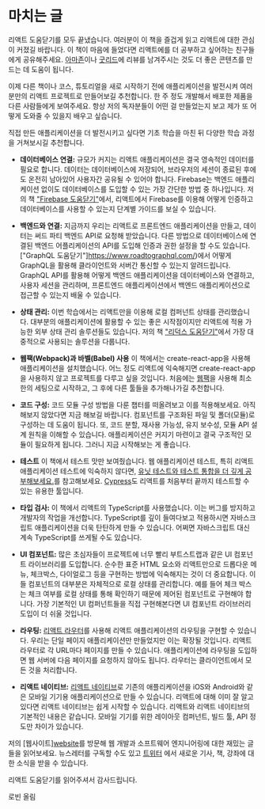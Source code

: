# 마치는 글

리액트 도움닫기를 모두 끝냈습니다. 여러분이 이 책을 즐겁게 읽고 리액트에 대한 관심이 커졌길 바랍니다. 이 책이 마음에 들었다면 리액트에를 더 공부하고 싶어하는 친구들에게 공유해주세요. [아마존](https://amzn.to/2JHlP42)이나 [굿리드](https://www.goodreads.com/book/show/37503118-the-road-to-learn-react)에 리뷰를 남겨주시는 것도 더 좋은 콘텐츠를 만드는 데 도움이 됩니다.

이제 다른 책이나 코스, 튜토리얼을 새로 시작하기 전에 애플리케이션을 발전시켜 여러분만의 리액트 프로젝트로 만들어보길 추천합니다. 한 주 정도 개발해서 배포한 제품을 다른 사람들에게 보여주세요. 항상 저의 독자분들이 어떤 걸 만들었는지 보고 제가 또 어떻게 도와줄 수 있을지 배우고 싶습니다.

직접 만든 애플리케이션을 더 발전시키고 싶다면 기초 학습을 마친 뒤 다양한 학습 과정을 거쳐보시길 추천합니다.

- **데이터베이스 연결:** 규모가 커지는 리액트 애플리케이션은 결국 영속적인 데이터를 필요로 합니다. 데이터는 데이터베이스에 저장되어, 브라우저의 세션이 종료된 후에도 온전히 남아있어 사용자간 공유될 수 있어야 합니다. Firebase는 백엔드 애플리케이션 없이도 데이터베이스를 도입할 수 있는 가장 간단한 방법 중 하나입니다. 저의 책 ["Firebase 도움닫기"](https://www.roadtofirebase.com/)에서, 리액트에서 Firebase를 이용해 어떻게 인증하고 데이터베이스를 사용할 수 있는지 단계별 가이드를 보실 수 있습니다.

- **백엔드와 연결:** 지금까지 우리는 리액트로 프론트엔드 애플리케이션을 만들고, 데이터는 써드 파티 백엔드 API로 요청해 받았습니다. 다른 방법으로 데이터베이스에 연결된 백엔드 어플리케이션의 API를 도입해 인증과 권한 설정을 할 수도 있습니다. ["GraphQL 도움닫기"]https://www.roadtographql.com/)에서 어떻게 GraphQL을 활용해 클라이언트와 서버간 통신할 수 있는지 알려드립니다. GraphQL API를 활용해 어떻게 백엔드 애플리케이션을 데이터베이스와 연결하고, 사용자 세션을 관리하며, 프론트엔드 애플리케이션에서 백엔드 애플리케이션으로 접근할 수 있는지 배울 수 있습니다.

- **상태 관리:** 이번 학습에서는 리액트만을 이용해 로컬 컴퍼넌트 상태를 관리했습니다. 대부분의 애플리케이션에 활용할 수 있는 좋은 시작점이지만 리액트에 적용 가능한 외부 상태 관리 솔루션들도 있습니다. 저의 책 ["리덕스 도움닫기"](https://www.roadtoredux.com/)에서 가장 대중적으로 사용되는 솔루션을 다룹니다.

- **웹팩(Webpack)과 바벨(Babel) 사용** 이 책에서는 create-react-app을 사용해 애플리케이션을 설치했습니다. 어느 정도 리액트에 익숙해지면 create-react-app을 사용하지 않고 프로젝트를 다루고 싶을 것입니다. 처음에는 [웹팩](https://www.robinwieruch.de/minimal-react-webpack-babel-setup/)을 사용해 최소한의 세팅으로 시작하고, 그 후에 다른 툴들을 추가해나가길 추천합니다.

* **코드 구성:** 코드 모듈 구성 방법을 다룬 챕터를 떠올려보고 이를 적용해보세요. 아직 해보지 않았다면 지금 해보길 바랍니다. 컴포넌트를 구조화된 파일 및 폴더(모듈)로 구성하는 데 도움이 됩니다. 또, 코드 분할, 재사용 가능성, 유지 보수성, 모듈 API 설계 원칙을 이해할 수 있습니다. 애플리케이션은 커지기 마련이고 결국 구조적인 모듈이 필요하게 됩니다. 그러니 지금 시작해보는 게 좋습니다.

* **테스트** 이 책에서 테스트 맛만 보여줬습니다. 웹 애플리케이션 테스트, 특히 리액트 애플리케이션 테스트에 익숙하지 않다면, [유닛 테스트와 테스트 통합을 더 깊게 공부해보세요.](https://www.robinwieruch.de/react-testing-tutorial)를 참고해보세요. [Cypress](https://www.robinwieruch.de/react-testing-cypress)도 리액트를 처음부터 끝까지 테스트할 수 있는 유용한 툴입니다.

- **타입 검사:** 이 책에서 리액트의 TypeScript를 사용했습니다. 이는 버그를 방지하고 개발자의 작업을 개선합니다. TypeScript를 깊이 들여다보고 적용하시면 자바스크립트 애플리케이션을 더욱 탄탄하게 만들 수 있습니다. 어쩌면 자바스크립트 대신 계속 TypeScript를 쓰게될 수도 있습니다.

* **UI 컴포넌트:** 많은 초심자들이 프로젝트에 너무 빨리 부트스트랩과 같은 UI 컴포넌트 라이브러리를 도입합니다. 순수한 표준 HTML 요소와 리액트만으로 드롭다운 메뉴, 체크박스, 다이얼로그 등을 구현하는 방법에 익숙해지는 것이 더 중요합니다. 이들 컴포넌트의 대부분은 자체적으로 로컬 상태를 관리합니다. 예를 들어 체크 박스는 체크 여부를 로컬 상태를 통해 확인하기 때문에 제어된 컴포넌트로 구현해야 합니다. 가장 기본적인 UI 컴퍼넌트들을 직접 구현해본다면 UI 컴포넌트 라이브러리 도입이 더 쉬울 것입니다.

* **라우팅:** [리액트 라우터](https://github.com/ReactTraining/react-router)를 사용해 리액트 애플리케이션의 라우팅을 구현할 수 있습니다. 우리는 단일 페이지 애플리케이션만 만들었지만 이는 확장될 것입니다. 리액트 라우터로 각 URL마다 페이지를 만들 수 있습니다. 애플리케이션에 라우팅을 도입하면 웹 서버에 다음 페이지를 요청하지 않아도 됩니다. 라우터는 클라이언트에서 모든 것을 처리합니다.

* **리액트 네이티브:** [리액트 네이티브](https://facebook.github.io/react-native/)로 기존의 애플리케이션을 iOS와 Android와 같은 모바일 기기용 애플리케이션으로 만들 수 있습니다. 리액트에 대해 이미 잘 알고 있다면 리액트 네이티브는 쉽게 시작할 수 있습니다. 리액트와 리액트 네이티브의 기본적인 내용은 같습니다. 모바일 기기를 위한 레이아웃 컴퍼넌트, 빌드 툴, API 정도만 차이가 있습니다.

저의 [웹사이트][website](https://www.robinwieruch.de)를 방문해 웹 개발과 소프트웨어 엔지니어링에 대한 재밌는 글들을 읽어보세요. 뉴스레터를 구독할 수도 있고 [트위터](https://twitter.com/rwieruch) 에서 새로운 기사, 책, 강좌에 대한 소식을 받을 수 있습니다.

리액트 도움닫기를 읽어주셔서 감사드립니다.

로빈 올림
